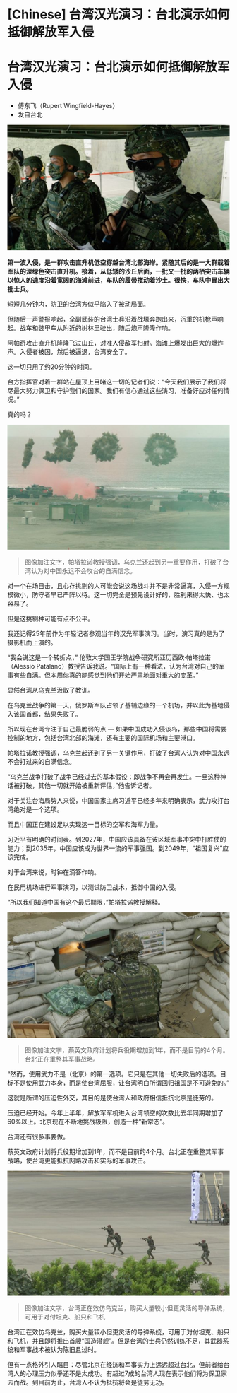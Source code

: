 # [Chinese] 台湾汉光演习：台北演示如何抵御解放军入侵

#  台湾汉光演习：台北演示如何抵御解放军入侵

  * 傅东飞（Rupert Wingfield-Hayes） 
  * 发自台北 


![Taiwanese soldier during military drills](_130529094_drillatbeach2.jpg)

**第一波入侵，是一群攻击直升机低空穿越台湾北部海岸。紧随其后的是一大群载着军队的深绿色突击直升机。接着，从低矮的沙丘后面，一批又一批的两栖突击车辆以惊人的速度沿着宽阔的海滩前进，车队的履带搅动着沙土。很快，车队中冒出大批士兵。**

短短几分钟内，防卫的台湾方似乎陷入了被动局面。

但随后一声警报响起，全副武装的台湾士兵沿着战壕奔跑出来，沉重的机枪声响起。战车和装甲车从附近的树林里驶出，随后炮声隆隆作响。

阿帕奇攻击直升机隆隆飞过山丘，对准人侵敌军扫射。海滩上爆发出巨大的爆炸声。入侵者被困，然后被逼退，台湾安全了。

这一切只用了约20分钟的时间。

台方指挥官对着一群站在屋顶上目睹这一切的记者们说：“今天我们展示了我们将尽最大努力保卫和守护我们的国家。我们有信心通过这些演习，准备好应对任何情况。”

真的吗？

![Taiwan military drills on the beach](_130529403_drillatbeach6.jpg)

> 图像加注文字，帕塔拉诺教授强调，乌克兰还起到另一重要作用，打破了台湾认为对中国永远不会攻台的自满信念。

对一个在场目击，且心存挑剔的人可能会说这场战斗并不是非常逼真，入侵一方规模微小，防守者早已严阵以待。这一切完全是预先设计好的，胜利来得太快、也太容易了。

但是这挑剔种可能有点不公平。

我还记得25年前作为年轻记者参观当年的汉光军事演习。当时，演习真的是为了摄影机而上演的。

“我会说这是一个转折点，” 伦敦大学国王学院战争研究所亚历西欧·帕塔拉诺（Alessio Patalano）教授告诉我说。“国际上有一种看法，认为台湾对自己的军事有些自满。但本周你真的能感觉到他们开始严肃地面对重大的变革。”

显然台湾从乌克兰汲取了教训。

在乌克兰战争的第一天，俄罗斯军队占领了基辅边缘的一个机场，并以此为基地侵入该国首都，结果失败了。


所以现在台湾专注于自己最脆弱的点 — 如果中国成功入侵该岛，那些中国将需要控制的地方，包括台湾北部的海滩，还有主要的国际机场和主要港口。

帕塔拉诺教授强调，乌克兰起还到了另一关键作用，打破了台湾人认为对中国永远不会打过来的自满信念。

“乌克兰战争打破了战争已经过去的基本假设：即战争不再会再发生。一旦这种神话被打破，其他一切就开始被重新评估，”他告诉记者。

对于关注台海局势人来说，中国国家主席习近平已经多年来明确表示，武力攻打台湾绝对是一个选项。

而且中国正在建设足以实现这一目标的空军和海军力量。

习近平有明确的时间表。到2027年，中国应该具备在该区域军事冲突中打胜仗的能力；到2035年，中国应该成为世界一流的军事强国。到2049年，“祖国复兴”应该完成。

对于台湾来说，时钟在滴答作响。

在民用机场进行军事演习，以测试防卫战术，抵御中国的入侵。

“所以我们知道中国有这个最后期限，”帕塔拉诺教授解释。

![Taiwan military drills on the beach](_130529405_drillatbeach5.jpg)

> 图像加注文字，蔡英文政府计划将兵役期增加到1年，而不是目前的4个月。台北正在重整其军事战略。

“然而，使用武力不是（北京）的第一选项。它只是在其他一切失败后的选项。目标不是使用武力本身，而是使台湾屈服，让台湾明白所谓回归祖国是不可避免的。”

这就是所谓的压迫性外交，其目的是使台湾人和政府相信抵抗北京是徒劳的。

压迫已经开始。今年上半年，解放军军机进入台湾领空的次数比去年同期增加了60%以上。北京现在不断地挑战极限，创造一种“新常态”。

台湾还有很多事要做。

蔡英文政府计划将兵役期增加到1年，而不是目前的4个月。台北正在重整其军事战略，使台湾更能抵抗网路攻击和实际的军事攻击。

![Taiwan soldiers at a civilian airport in military drills to test defences in case China invades](_130518113_0c79ceb3-ee34-455c-ab3b-655a88ca1ffe.jpg)

> 图像加注文字，台湾正在效仿乌克兰，购买大量较小但更灵活的导弹系统，可用于对付坦克、船只和飞机

台湾正在效仿乌克兰，购买大量较小但更灵活的导弹系统，可用于对付坦克、船只和飞机，并且即将推出首艘“国造潜舰”。但是台湾的士兵仍然训练不足，其武器系统和军事战术被认为陈旧且过时。

但有一点格外引人瞩目：尽管北京在经济和军事实力上远远超过台北，但前者给台湾人的心理压力似乎还不是太成功。有超过7成的台湾人现在表示他们将为保卫家园而战。到目前为止，台湾人不认为抵抗将会是徒劳无功。


